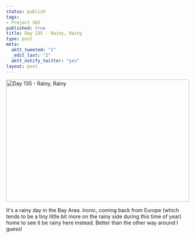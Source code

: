 ```yaml
--- 
status: publish
tags: 
- Project 365
published: true
title: Day 135 - Rainy, Rainy
type: post
meta: 
  aktt_tweeted: "1"
  _edit_last: "2"
  aktt_notify_twitter: "yes"
layout: post
---
```

<a href="http://www.flickr.com/photos/freeed/5724015044/" title="Day 135 - Rainy, Rainy by Fred​, on Flickr"><img src="http://farm6.static.flickr.com/5176/5724015044_24b0a8fff0.jpg" width="500" height="333" alt="Day 135 - Rainy, Rainy"/></a>

It's a rainy day in the Bay Area. Ironic, coming back from Europe (which tends to be a tiny little bit more on the rainy side during this time of year) home to see it be rainy here instead. Better than the other way around I guess!
